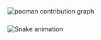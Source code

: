 <picture>
  <source media="(prefers-color-scheme: dark)" srcset="https://raw.githubusercontent.com/kevinnL26/kevinnL26/output/pacman-contribution-graph-dark.svg">
  <source media="(prefers-color-scheme: light)" srcset="https://raw.githubusercontent.com/kevinnL26/kevinnL26/output/pacman-contribution-graph.svg">
  <img alt="pacman contribution graph" src="https://raw.githubusercontent.com/kevinnL26/kevinnL26/output/pacman-contribution-graph.svg">
</picture>

###

<img src="https://raw.githubusercontent.com/kevinnL26/kevinnL26/output/snake.svg" alt="Snake animation" />

###
